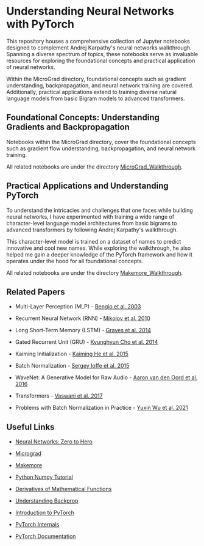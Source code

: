 # Understanding Neural Networks with PyTorch
This repository houses a comprehensive collection of Jupyter notebooks designed to complement Andrej Karpathy's neural networks walkthrough. Spanning a diverse spectrum of topics, these notebooks serve as invaluable resources for exploring the foundational concepts and practical application of neural networks.

Within the MicroGrad directory, foundational concepts such as gradient understanding, backpropagation, and neural network training are covered. Additionally, practical applications extend to training diverse natural language models from basic Bigram models to advanced transformers.
## Foundational Concepts: Understanding Gradients and Backpropagation
Notebooks within the MicroGrad directory, cover the foundational concepts such as gradient flow understanding, backpropagation, and neural network training.

All related notebooks are under the directory [MicroGrad_Walkthrough](./MicroGrad).
 
 
## Practical Applications and Understanding PyTorch
To understand the intricacies and challenges that one faces while building neural networks, I have experimented with training a wide range of character-level language model architectures from basic bigrams to advanced transformers by following Andrej Karpathy's walkthrough.

This character-level model is trained on a dataset of names to predict innovative and cool new names. While exploring the walkthrough, he also helped me gain a deeper knowledge of the PyTorch framework and how it operates under the hood for all foundational concepts.

All related notebooks are under the directory [Makemore_Walkthrough](./Makemore).
 

## Related Papers
- Multi-Layer Perception (MLP) - [Bengio et al. 2003](https://www.jmlr.org/papers/volume3/bengio03a/bengio03a.pdf)

- Recurrent Neural Network (RNN) - [Mikolov et al. 2010](https://www.fit.vutbr.cz/research/groups/speech/publi/2010/mikolov_interspeech2010_IS100722.pdf)

- Long Short-Term Memory (LSTM) - [Graves et al. 2014](https://arxiv.org/abs/1308.0850)

- Gated Recurrent Unit (GRU) - [Kyunghyun Cho et al. 2014](https://arxiv.org/abs/1409.1259)

- Kaiming Initialization - [Kaiming He et al. 2015](https://arxiv.org/abs/1502.01852)

- Batch Normalization - [Sergey Ioffe et al. 2015](https://arxiv.org/abs/1502.03167)

- WaveNet: A Generative Model for Raw Audio - [Aaron van den Oord et al. 2016](https://arxiv.org/abs/1609.03499)

- Transformers - [Vaswani et al. 2017](https://arxiv.org/abs/1706.03762)

- Problems with Batch Normalization in Practice - [Yuxin Wu et al. 2021](https://arxiv.org/abs/2105.07576)



## Useful Links
- [Neural Networks: Zero to Hero](https://www.youtube.com/playlist?list=PLAqhIrjkxbuWI23v9cThsA9GvCAUhRvKZ)

- [Micrograd](https://github.com/karpathy/micrograd)

- [Makemore](https://github.com/karpathy/makemore?tab=readme-ov-file)
  
- [Python Numpy Tutorial](https://cs231n.github.io/python-numpy-tutorial/)

- [Derivatives of Mathematical Functions](https://www.wolframalpha.com/examples/mathematics/calculus-and-analysis/derivatives)
  
- [Understanding Backprop](https://karpathy.medium.com/yes-you-should-understand-backprop-e2f06eab496b)
  
- [Introduction to PyTorch](https://pytorch.org/tutorials/beginner/nlp/pytorch_tutorial.html)
  
- [PyTorch Internals](http://blog.ezyang.com/2019/05/pytorch-internals/)
  
- [PyTorch Documentation](https://pytorch.org/docs/stable/index.html)
 
 
